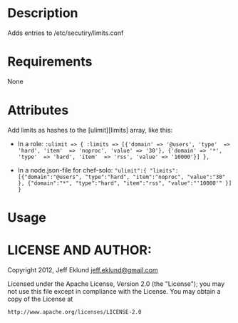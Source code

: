 Description
===========
  Adds entries to /etc/secutiry/limits.conf

Requirements
============
  None

Attributes
==========
Add limits as hashes to the [ulimit][limits] array, like this:

  * In a role:
``
:ulimit => {
  :limits => [{'domain' => '@users',
                'type'  => 'hard',
                'item'  => 'noproc',
                'value' => '30'},
              {'domain' => '*',
                'type'  => 'hard',
                'item'  => 'rss',
                'value' => '10000'}]
},
``

  * In a node.json-file for chef-solo:
``
"ulimit":{
    "limits":[{"domain":"@users",
               "type":"hard",
               "item":"noproc",
               "value":"30"
              },
              {"domain":"*",
               "type":"hard",
               "item":"rss",
               "value":"'10000'"
              }]
}
``

Usage
=====

LICENSE AND AUTHOR:
===================

Copyright 2012, Jeff Eklund <jeff.eklund@gmail.com>

Licensed under the Apache License, Version 2.0 (the "License");
you may not use this file except in compliance with the License.
You may obtain a copy of the License at

    http://www.apache.org/licenses/LICENSE-2.0
